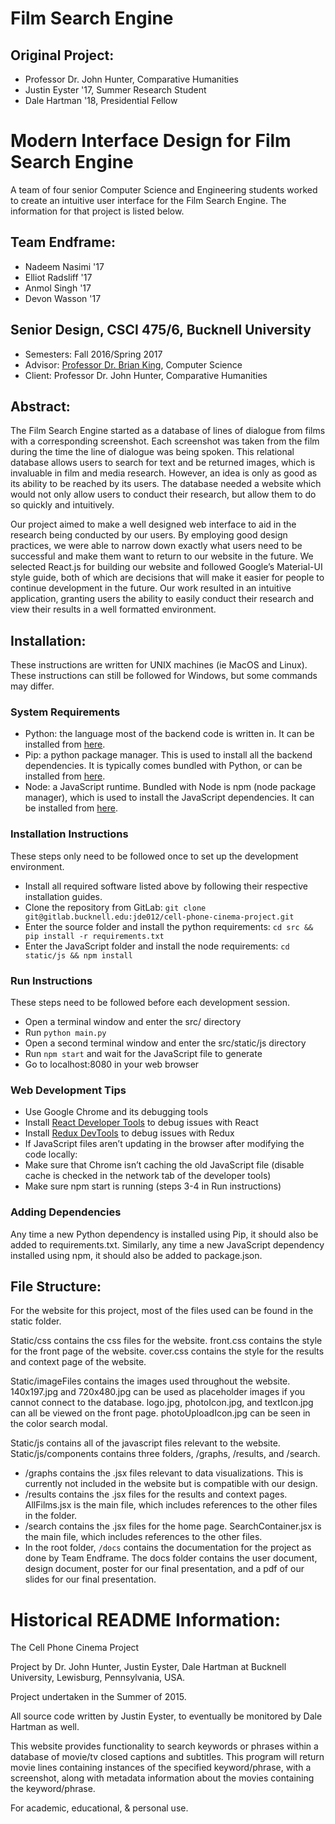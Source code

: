 # Film Search Engine

## Original Project:
* Professor Dr. John Hunter, Comparative Humanities
* Justin Eyster '17, Summer Research Student
* Dale Hartman '18, Presidential Fellow


# Modern Interface Design for Film Search Engine


A team of four senior Computer Science and Engineering students worked to create an intuitive user interface for the Film Search Engine. The information for that project is listed below.


## Team Endframe:  
* Nadeem Nasimi '17  
* Elliot Radsliff '17  
* Anmol Singh '17  
* Devon Wasson '17  



## Senior Design, CSCI 475/6, Bucknell University  
* Semesters: Fall 2016/Spring 2017  
* Advisor: <a href="http://www.eg.bucknell.edu/~brk009/">Professor Dr. Brian King</a>, Computer Science  
* Client: Professor Dr. John Hunter, Comparative Humanities  

## Abstract:
The Film Search Engine started as a database of lines of dialogue from films with a corresponding screenshot. Each screenshot was taken from the film during the time the line of dialogue was being spoken. This relational database allows users to search for text and be returned images, which is invaluable in film and media research. However, an idea is only as good as its ability to be reached by its users. The database needed a website which would not only allow users to conduct their research, but allow them to do so quickly and intuitively. 

Our project aimed to make a well designed web interface to aid in the research being conducted by our users. By employing good design practices, we were able to narrow down exactly what users need to be successful and make them want to return to our website in the future. We selected React.js for building our website and followed Google’s Material-UI style guide, both of which are decisions that will make it easier for people to continue development in the future. Our work resulted in an intuitive application, granting users the ability to easily conduct their research and view their results in a well formatted environment. 

## Installation:

These instructions are written for UNIX machines (ie MacOS and Linux). These instructions can still be followed for Windows, but some commands may differ.

### System Requirements

* Python: the language most of the backend code is written in. It can be installed from <a href="https://www.python.org/">here</a>.
* Pip: a python package manager. This is used to install all the backend dependencies. It is typically comes bundled with Python, or can be installed from <a href="https://pip.pypa.io/en/stable/">here</a>.
* Node: a JavaScript runtime. Bundled with Node is npm (node package manager), which is used to install the JavaScript dependencies. It can be installed from <a href="https://nodejs.org/en/download/">here</a>.


### Installation Instructions

These steps only need to be followed once to set up the development environment. 

* Install all required software listed above by following their respective installation guides.
* Clone the repository from GitLab: `git clone git@gitlab.bucknell.edu:jde012/cell-phone-cinema-project.git`
* Enter the source folder and install the python requirements: `cd src && pip install -r requirements.txt`
* Enter the JavaScript folder and install the node requirements: `cd static/js && npm install`


### Run Instructions

These steps need to be followed before each development session. 

* Open a terminal window and enter the src/ directory
* Run `python main.py`
* Open a second terminal window and enter the src/static/js directory
* Run `npm start` and wait for the JavaScript file to generate
* Go to localhost:8080 in your web browser


### Web Development Tips

* Use Google Chrome and its debugging tools
* Install <a href="https://chrome.google.com/webstore/detail/react-developer-tools/fmkadmapgofadopljbjfkapdkoienihi">React Developer Tools</a> to debug issues with React
* Install <a href="https://chrome.google.com/webstore/detail/redux-devtools/lmhkpmbekcpmknklioeibfkpmmfibljd?hl=en">Redux DevTools</a> to debug issues with Redux
* If JavaScript files aren’t updating in the browser after modifying the code locally:
* Make sure that Chrome isn’t caching the old JavaScript file (disable cache is checked in the network tab of the developer tools)
* Make sure npm start is running (steps 3-4 in Run instructions) 


### Adding Dependencies

Any time a new Python dependency is installed using Pip, it should also be added to requirements.txt. Similarly, any time a new JavaScript dependency installed using npm, it should also be added to package.json. 

## File Structure:
For the website for this project, most of the files used can be found in the static folder. 

Static/css contains the css files for the website. front.css contains the style for the front page of the website. cover.css contains the style for the results and context page of the website. 

Static/imageFiles contains the images used throughout the website. 140x197.jpg and 720x480.jpg can be used as placeholder images if you cannot connect to the database. logo.jpg, photoIcon.jpg, and textIcon.jpg can all be viewed on the front page. photoUploadIcon.jpg can be seen in the color search modal.

Static/js contains all of the javascript files relevant to the website. Static/js/components contains three folders, /graphs, /results, and /search.
* /graphs contains the .jsx files relevant to data visualizations. This is currently not included in the website but is compatible with our design.  
* /results contains the .jsx files for the results and context pages. AllFilms.jsx is the main file, which includes references to the other files in the folder.
* /search contains the .jsx files for the home page. SearchContainer.jsx is the main file, which includes references to the other files.
* In the root folder, `/docs` contains the documentation for the project as done by Team Endframe. The docs folder contains the user document, design document, poster for our final presentation, and a pdf of our slides for our final presentation. 


# Historical README Information:

The Cell Phone Cinema Project

Project by Dr. John Hunter, Justin Eyster, Dale Hartman at Bucknell University,
Lewisburg, Pennsylvania, USA.

Project undertaken in the Summer of 2015.

All source code written by Justin Eyster, to eventually be monitored by Dale Hartman as well.

This website provides functionality to search keywords or phrases within a database of movie/tv
closed captions and subtitles. This program will return movie lines containing instances
of the specified keyword/phrase, with a screenshot, along with metadata information about
the movies containing the keyword/phrase.

For academic, educational, & personal use.
